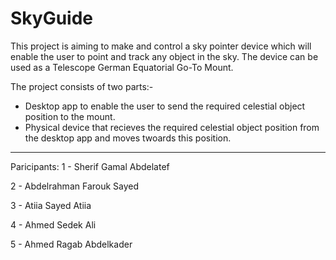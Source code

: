 # SkyGuide

This project is aiming to make and control a sky pointer device which will enable the user to point and track any object in the sky.
The device can be used as a Telescope German Equatorial Go-To Mount.

The project consists of two parts:-
  - Desktop app to enable the user to send the required celestial object position to the mount.
  - Physical device that recieves the required celestial object position from the desktop app and moves twoards this position.

-----------------------------------------------------------------------------------------------------------------------------------------

Paricipants:
  1 - Sherif Gamal Abdelatef
  
  2 - Abdelrahman Farouk Sayed
  
  3 - Atiia Sayed Atiia
  
  4 - Ahmed Sedek Ali 
  
  5 - Ahmed Ragab Abdelkader 
